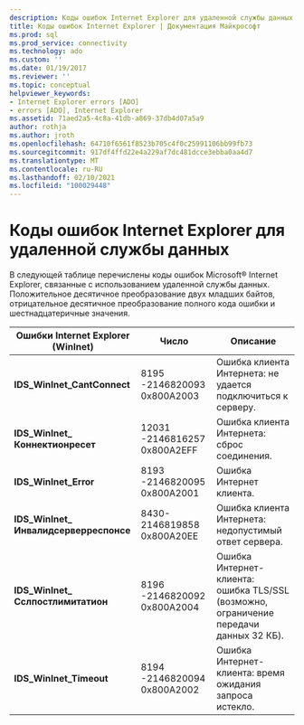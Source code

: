 ```yaml
---
description: Коды ошибок Internet Explorer для удаленной службы данных
title: Коды ошибок Internet Explorer | Документация Майкрософт
ms.prod: sql
ms.prod_service: connectivity
ms.technology: ado
ms.custom: ''
ms.date: 01/19/2017
ms.reviewer: ''
ms.topic: conceptual
helpviewer_keywords:
- Internet Explorer errors [ADO]
- errors [ADO], Internet Explorer
ms.assetid: 71aed2a5-4c8a-41db-a869-37db4d07a5a9
author: rothja
ms.author: jroth
ms.openlocfilehash: 64710f6561f8523b705c4f0c25991106bb99fb73
ms.sourcegitcommit: 917df4ffd22e4a229af7dc481dcce3ebba0aa4d7
ms.translationtype: MT
ms.contentlocale: ru-RU
ms.lasthandoff: 02/10/2021
ms.locfileid: "100029448"
---
```

# <a name="internet-explorer-error-codes-for-remote-data-service"></a>Коды ошибок Internet Explorer для удаленной службы данных
В следующей таблице перечислены коды ошибок Microsoft® Internet Explorer, связанные с использованием удаленной службы данных. Положительное десятичное преобразование двух младших байтов, отрицательное десятичное преобразование полного кода ошибки и шестнадцатеричные значения.

|Ошибки Internet Explorer (WinInet)|Число|Описание|
|------------------------------------------|------------|-----------------|
|**IDS_WinInet_CantConnect**|8195 -2146820093 0x800A2003|Ошибка клиента Интернета: не удается подключиться к серверу.|
|**IDS_WinInet_ Коннектионресет**|12031 -2146816257 0x800A2EFF|Ошибка клиента Интернета: сброс соединения.|
|**IDS_WinInet_Error**|8193 -2146820095 0x800A2001|Ошибка Интернет клиента.|
|**IDS_WinInet_ Инвалидсерверреспонсе**|8430-2146819858 0x800A20EE|Ошибка клиента Интернета: недопустимый ответ сервера.|
|**IDS_WinInet_ Сслпостлимитатион**|8196 -2146820092 0x800A2004|Ошибка Интернет-клиента: ошибка TLS/SSL (возможно, ограничение передачи данных 32 КБ).|
|**IDS_WinInet_Timeout**|8194 -2146820094 0x800A2002|Ошибка Интернет-клиента: время ожидания запроса истекло.|
